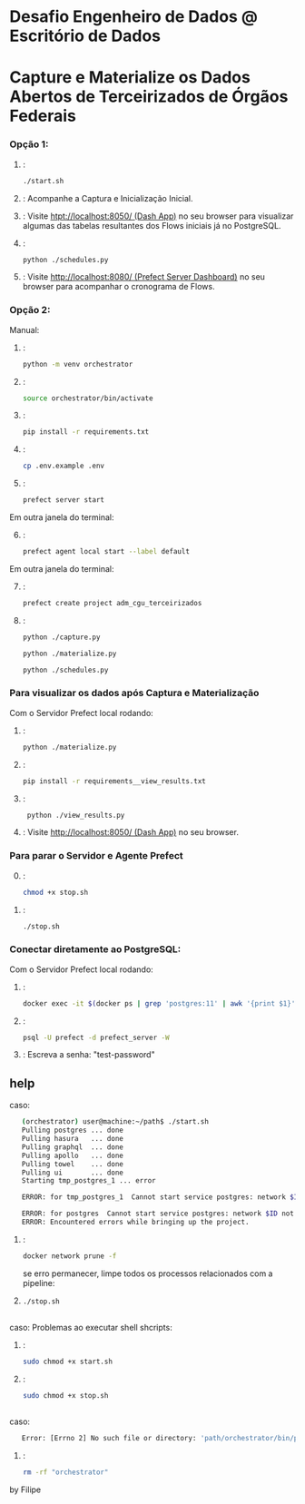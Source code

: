 # Desafio Engenheiro de Dados @ Escritório de Dados
# Capture e Materialize os Dados Abertos de Terceirizados de Órgãos Federais

### Opção 1:
1. :
   ```sh
   ./start.sh
   ```

2. :
   Acompanhe a Captura e Inicialização Inicial.

3. :
   Visite [htpt://localhost:8050/ (Dash App)](http://localhost:8050/) no seu browser
    para visualizar algumas das tabelas resultantes dos Flows iniciais já no PostgreSQL.

3. :
   ```sh
   python ./schedules.py
   ```
4.  :
   Visite [http://localhost:8080/ (Prefect Server Dashboard)](http://localhost:8080/) no seu browser
    para acompanhar o cronograma de Flows.

### Opção 2:
Manual:
1. :
   ```sh
   python -m venv orchestrator
   ```

2. :
   ```sh
   source orchestrator/bin/activate
   ```

3. :
   ```sh
   pip install -r requirements.txt
   ```

4. :
   ```sh
   cp .env.example .env
   ```

5. :
   ```sh
   prefect server start
   ```
Em outra janela do terminal:

6. : 
   ```sh
   prefect agent local start --label default
   ```
Em outra janela do terminal:

7. :
   ```sh
   prefect create project adm_cgu_terceirizados
   ```
8. :
   ```sh
   python ./capture.py
   ```
   ```sh
   python ./materialize.py
   ```
   ```sh
   python ./schedules.py
   ```

### Para visualizar os dados após Captura e Materialização

Com o Servidor Prefect local rodando:

1. :
   ```sh
   python ./materialize.py
   ```

2. :
   ```sh
   pip install -r requirements__view_results.txt
   ```

3. :
   ```sh
    python ./view_results.py
   ```

4. :
   Visite [http://localhost:8050/ (Dash App)](http://localhost:8050/) no seu browser.
<!-- ![dash_visualization_staging_transformed](images/dash_visualization_staging_transformed.png) -->

### Para parar o Servidor e Agente Prefect

0. :
   ```sh
   chmod +x stop.sh
   ```
1. :
   ```sh
   ./stop.sh
   ```

### Conectar diretamente ao PostgreSQL:

Com o Servidor Prefect local rodando:

1. : 
   ```sh
   docker exec -it $(docker ps | grep 'postgres:11' | awk '{print $1}') bash
   ```
2. :
   ```sh
   psql -U prefect -d prefect_server -W
   ```
3. :
Escreva a senha: "test-password"

## help
caso:
```sh
   (orchestrator) user@machine:~/path$ ./start.sh
   Pulling postgres ... done
   Pulling hasura   ... done
   Pulling graphql  ... done
   Pulling apollo   ... done
   Pulling towel    ... done
   Pulling ui       ... done
   Starting tmp_postgres_1 ... error

   ERROR: for tmp_postgres_1  Cannot start service postgres: network $ID not found

   ERROR: for postgres  Cannot start service postgres: network $ID not found
   ERROR: Encountered errors while bringing up the project.
   ```
1. :
   ```sh
   docker network prune -f
   ```

   se erro permanecer, limpe todos os processos relacionados com a pipeline:
1. 
   ```sh
   ./stop.sh
   ```

##
caso:
   Problemas ao executar shell shcripts:
1. :
   ```sh
   sudo chmod +x start.sh
   ```   
1. :
   ```sh
   sudo chmod +x stop.sh
   ```   

##
caso:
```sh
   Error: [Errno 2] No such file or directory: 'path/orchestrator/bin/python'
   ```
1. :
   ```sh
   rm -rf "orchestrator"
   ```

by Filipe